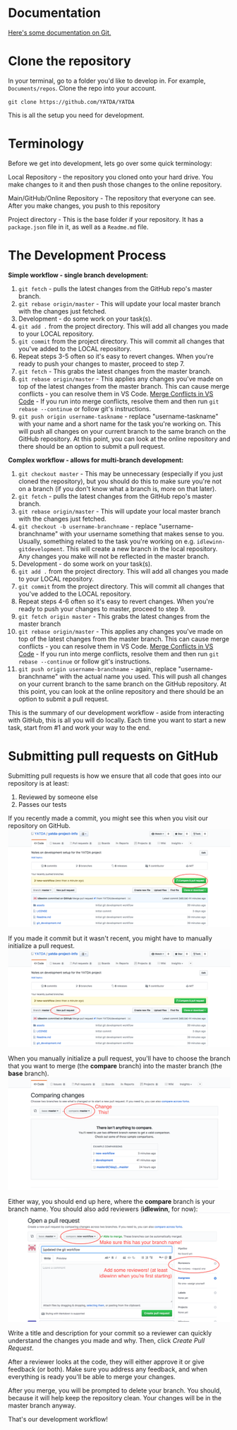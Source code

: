 # Documentation
[Here's some documentation on Git.](https://git-scm.com/)

# Clone the repository
In your terminal, go to a folder you'd like to develop in. For example, `Documents/repos`. Clone the repo into your account.
```
git clone https://github.com/YATDA/YATDA
```

This is all the setup you need for development.

# Terminology

Before we get into development, lets go over some quick terminology:

Local Repository - the repository you cloned onto your hard drive. You make changes to it and then push those changes to the online repository.

Main/GitHub/Online Repository - The repository that everyone can see. After you make changes, you push to this repository 

Project directory - This is the base folder if your repository. It has a `package.json` file in it, as well as a `Readme.md` file.
# The Development Process

**Simple workflow - single branch development:**
1. `git fetch` - pulls the latest changes from the GitHub repo's master branch.
2. `git rebase origin/master` - This will update your local master branch with the changes just fetched.
3. Development - do some work on your task(s).
4. `git add .` from the project directory. This will add all changes you made to your LOCAL repository.
5. `git commit` from the project directory. This will commit all changes that you've added to the LOCAL repository.
6. Repeat steps 3-5 often so it's easy to revert changes. When you're ready to push your changes to master, proceed to step 7.
7. `git fetch` - This grabs the latest changes from the master branch.
8. `git rebase origin/master` - This applies any changes you've made on top of the latest changes from the master branch. This can cause merge conflicts - you can resolve them in VS Code. [Merge Conflicts in VS Code](https://code.visualstudio.com/docs/editor/versioncontrol#_merge-conflicts) - If you run into merge conflicts, resolve them and then run `git rebase --continue` or follow git's instructions.
9. `git push origin username-taskname` - replace "username-taskname" with your name and a short name for the task you're working on. This will push all changes on your current branch to the same branch on the GitHub repository. At this point, you can look at the online repository and there should be an option to submit a pull request.

**Complex workflow - allows for multi-branch development:**
1. `git checkout master` - This may be unnecessary (especially if you just cloned the repository), but you should do this to make sure you're not on a branch (if you don't know what a branch is, more on that later).
2. `git fetch` - pulls the latest changes from the GitHub repo's master branch.
3. `git rebase origin/master` - This will update your local master branch with the changes just fetched.
4. `git checkout -b username-branchname` - replace "username-branchname" with your username something that makes sense to you. Usually, something related to the task you're working on e.g. `idlewinn-gitdevelopment`. This will create a new branch in the local repository. Any changes you make will not be reflected in the master branch.
5. Development - do some work on your task(s).
6. `git add .` from the project directory. This will add all changes you made to your LOCAL repository.
7. `git commit` from the project directory. This will commit all changes that you've added to the LOCAL repository.
8. Repeat steps 4-6 often so it's easy to revert changes. When you're ready to push your changes to master, proceed to step 9.
9. `git fetch origin master` - This grabs the latest changes from the master branch
10. `git rebase origin/master` - This applies any changes you've made on top of the latest changes from the master branch. This can cause merge conflicts - you can resolve them in VS Code. [Merge Conflicts in VS Code](https://code.visualstudio.com/docs/editor/versioncontrol#_merge-conflicts) - If you run into merge conflicts, resolve them and then run `git rebase --continue` or follow git's instructions.
11. `git push origin username-branchname` - again, replace "username-branchname" with the actual name you used. This will push all changes on your current branch to the same branch on the GitHub repository. At this point, you can look at the online repository and there should be an option to submit a pull request.

This is the summary of our development workflow - aside from interacting with GitHub, this is all you will do locally. Each time you want to start a new task, start from #1 and work your way to the end.
# Submitting pull requests on GitHub

Submitting pull requests is how we ensure that all code that goes into our repository is at least:
1. Reviewed by someone else
2. Passes our tests

If you recently made a commit, you might see this when you visit our repository on GitHub.
![recent commit prompt appears because it detects that you recently made a commit](assets/recent-commit.png)

If you made it commit but it wasn't recent, you might have to manually initialize a pull request.
![click on the pull request button](assets/pull-request-start.png)

When you manually initialize a pull request, you'll have to choose the branch that you want to merge (the **compare** branch) into the master branch (the **base** branch). 
![change the compare dropdown option to your branch name](assets/nothing-to-compare.png)

Either way, you should end up here, where the **compare** branch is your branch name. You should also add reviewers (**idlewinn**, for now):
![should have your branch name](assets/recent-pull.png)

Write a title and description for your commit so a reviewer can quickly understand the changes you made and why. Then, click *Create Pull Request*.

After a reviewer looks at the code, they will either approve it or give feedback (or both). Make sure you address any feedback, and when everything is ready you'll be able to merge your changes. 

After you merge, you will be prompted to delete your branch. You should, because it will help keep the repository clean. Your changes will be in the master branch anyway.

That's our development workflow!
